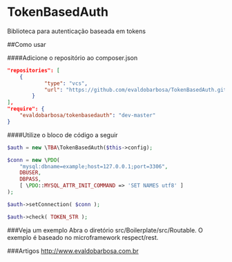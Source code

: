 # TokenBasedAuth
Biblioteca para autenticação baseada em tokens

##Como usar

####Adicione o repositório ao composer.json

```json
"repositories": [
	{
            "type": "vcs",
            "url": "https://github.com/evaldobarbosa/TokenBasedAuth.git"
        }
],
"require": {
	"evaldobarbosa/tokenbasedauth": "dev-master"
}
```

####Utilize o bloco de código a seguir
```php
$auth = new \TBA\TokenBasedAuth($this->config);

$conn = new \PDO(
	"mysql:dbname=example;host=127.0.0.1;port=3306",
	DBUSER,
	DBPASS,
	[ \PDO::MYSQL_ATTR_INIT_COMMAND => 'SET NAMES utf8' ]
);

$auth->setConnection( $conn );

$auth->check( TOKEN_STR );
```

###Veja um exemplo
Abra o diretório src/Boilerplate/src/Routable. O exemplo é baseado no microframework respect/rest.

###Artigos
http://www.evaldobarbosa.com.br
